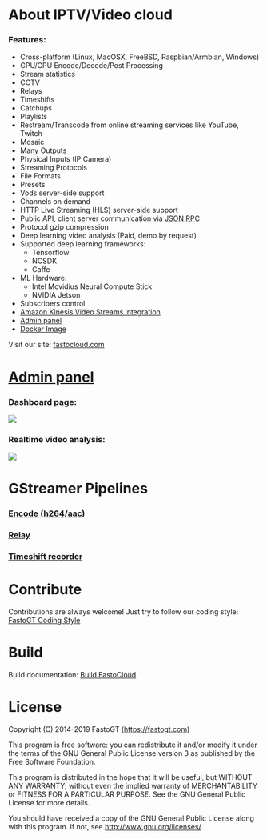 About IPTV/Video cloud
===============
### Features:
* Cross-platform (Linux, MacOSX, FreeBSD, Raspbian/Armbian, Windows)
* GPU/CPU Encode/Decode/Post Processing
* Stream statistics
* CCTV
* Relays
* Timeshifts
* Catchups
* Playlists
* Restream/Transcode from online streaming services like YouTube, Twitch
* Mosaic
* Many Outputs
* Physical Inputs (IP Camera)
* Streaming Protocols
* File Formats
* Presets
* Vods server-side support
* Channels on demand
* HTTP Live Streaming (HLS) server-side support
* Public API, client server communication via [JSON RPC](https://www.jsonrpc.org/specification)
* Protocol gzip compression
* Deep learning video analysis (Paid, demo by request)
* Supported deep learning frameworks: 
  * Tensorflow
  * NCSDK 
  * Caffe
* ML Hardware: 
  * Intel Movidius Neural Compute Stick
  * NVIDIA Jetson
* Subscribers control
* [Amazon Kinesis Video Streams integration](https://aws.amazon.com/kinesis/video-streams)
* [Admin panel](https://github.com/fastogt/iptv_admin)
* [Docker Image](https://hub.docker.com/r/fastogt/fastocloud)

Visit our site: [fastocloud.com](https://fastocloud.com)

[Admin panel](https://github.com/fastogt/iptv_admin)
==========
### Dashboard page:
![](https://fastocloud.com/static/images/dashboard.png)

### Realtime video analysis:
![](https://fastocloud.com/static/images/4_pic.png)

GStreamer Pipelines
==========
### [Encode (h264/aac)](https://fastocloud.com/static/examples/pipelines/encode.html)
### [Relay](https://fastocloud.com/static/examples/pipelines/relay.html)
### [Timeshift recorder](https://fastocloud.com/static/examples/pipelines/timeshift_rec.html)

Contribute
==========
Contributions are always welcome! Just try to follow our coding style: [FastoGT Coding Style](https://github.com/fastogt/fastonosql/wiki/Coding-Style)

Build
========
Build documentation: [Build FastoCloud](https://github.com/fastogt/fastocloud/wiki/Build)

License
=======

Copyright (C) 2014-2019 FastoGT (https://fastogt.com)

This program is free software: you can redistribute it and/or modify
it under the terms of the GNU General Public License version 3 as 
published by the Free Software Foundation.

This program is distributed in the hope that it will be useful,
but WITHOUT ANY WARRANTY; without even the implied warranty of
MERCHANTABILITY or FITNESS FOR A PARTICULAR PURPOSE.  See the
GNU General Public License for more details.

You should have received a copy of the GNU General Public License
along with this program. If not, see <http://www.gnu.org/licenses/>.
